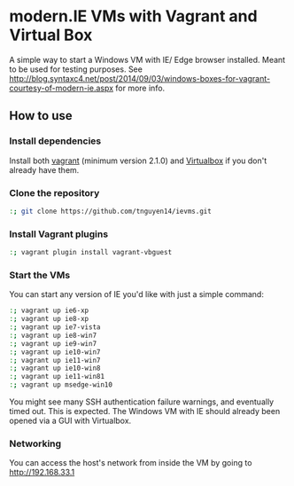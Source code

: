 # modern.IE VMs with Vagrant and Virtual Box

A simple way to start a Windows VM with IE/ Edge browser installed. Meant to be used for testing purposes. See <http://blog.syntaxc4.net/post/2014/09/03/windows-boxes-for-vagrant-courtesy-of-modern-ie.aspx> for more info.

## How to use

### Install dependencies
Install both [vagrant](https://www.vagrantup.com/downloads.html) (minimum version 2.1.0) and [Virtualbox](https://www.virtualbox.org/wiki/Downloads) if you don't already have them.

### Clone the repository

```sh
:; git clone https://github.com/tnguyen14/ievms.git
```

### Install Vagrant plugins

```sh
:; vagrant plugin install vagrant-vbguest
```

### Start the VMs
You can start any version of IE you'd like with just a simple command:

```sh
:; vagrant up ie6-xp
:; vagrant up ie8-xp
:; vagrant up ie7-vista
:; vagrant up ie8-win7
:; vagrant up ie9-win7
:; vagrant up ie10-win7
:; vagrant up ie11-win7
:; vagrant up ie10-win8
:; vagrant up ie11-win81
:; vagrant up msedge-win10
```

You might see many SSH authentication failure warnings, and eventually timed out. This is expected. The Windows VM with IE should already been opened via a GUI with Virtualbox.

### Networking

You can access the host's network from inside the VM by going to http://192.168.33.1
